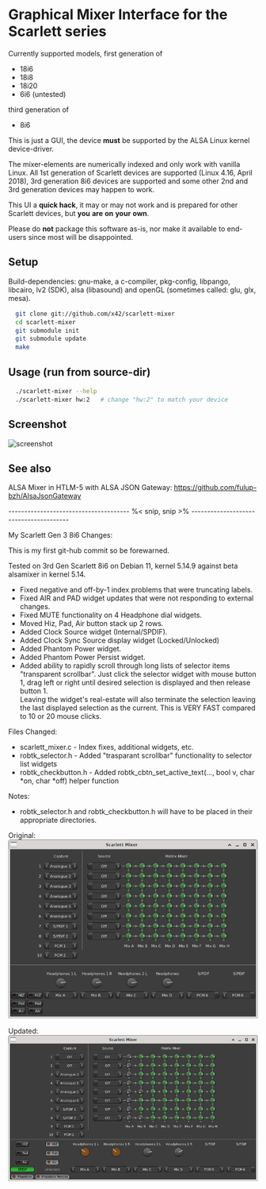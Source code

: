 Graphical Mixer Interface for the Scarlett series
=================================================

Currently supported models, first generation of
- 18i6
- 18i8
- 18i20
- 6i6 (untested)

third generation of
- 8i6

This is just a GUI, the device **must** be supported by the ALSA Linux kernel device-driver.

The mixer-elements are numerically indexed and only work with vanilla Linux.
All 1st generation of Scarlett devices are supported (Linux 4.16, April 2018), 3rd generation 8i6 devices are supported and some other 2nd and 3rd generation devices may happen to work.

This UI a **quick hack**, it may or may not work and is prepared for other Scarlett devices, but **you** **are** **on** **your** **own**.

Please do **not** package this software as-is, nor make it available to end-users since most will be disappointed.

Setup
-----

Build-dependencies: gnu-make, a c-compiler, pkg-config, libpango, libcairo,
lv2 (SDK), alsa (libasound) and openGL (sometimes called: glu, glx, mesa).

```bash
  git clone git://github.com/x42/scarlett-mixer
  cd scarlett-mixer
  git submodule init
  git submodule update
  make
```

Usage (run from source-dir)
---------------------------

```bash
  ./scarlett-mixer --help
  ./scarlett-mixer hw:2   # change "hw:2" to match your device
```

Screenshot
----------

![screenshot](https://raw.github.com/x42/scarlett-mixer/master/scarlett-mixer-gui.png "Scarlett 18i6 Mixer")

See also
--------

ALSA Mixer in HTLM-5 with ALSA JSON Gateway: https://github.com/fulup-bzh/AlsaJsonGateway


-------------------------------------- %< snip, snip >% ---------------------------------------

My Scarlett Gen 3 8i6 Changes:

This is my first git-hub commit so be forewarned.

Tested on 3rd Gen Scarlett 8i6 on Debian 11, kernel 5.14.9 against beta alsamixer in kernel 5.14.

- Fixed negative and off-by-1 index problems that were truncating labels.
- Fixed AIR and PAD widget updates that were not responding to external changes.
- Fixed MUTE functionality on 4 Headphone dial widgets.
- Moved Hiz, Pad, Air button stack up 2 rows.
- Added Clock Source widget (Internal/SPDIF).
- Added Clock Sync Source display widget (Locked/Unlocked)
- Added Phantom Power widget.
- Added Phantom Power Persist widget.
- Added ability to rapidly scroll through long lists of selector items "transparent scrollbar".
  Just click the selector widget with mouse button 1, drag left or right until desired selection 
  is displayed and then release button 1.  
  Leaving the widget's real-estate will also terminate the selection leaving the last displayed 
  selection as the current.  This is VERY FAST compared to 10 or 20 mouse clicks.

Files Changed:

- scarlett_mixer.c - Index fixes, additional widgets, etc.
- robtk_selector.h - Added "trasparant scrollbar" functionality to selector list widgets
- robtk_checkbutton.h - Added robtk_cbtn_set_active_text(..., bool v, char *on, char *off) helper function

Notes:
- robtk_selector.h and robtk_checkbutton.h will have to be placed in their appropriate directories.

Original:
![screenshot](https://github.com/92es/scarlett-mixer/blob/master/Scarlett%208i6%20Mixer%20Before.png "Original Scarlett 8i6 Mixer")

Updated:
![screenshot](https://github.com/92es/scarlett-mixer/blob/master/Scarlett%208i6%20Gen%203%20Mixer%20After.png "Modified Scarlett 8i6 3rd Gen Mixer")
